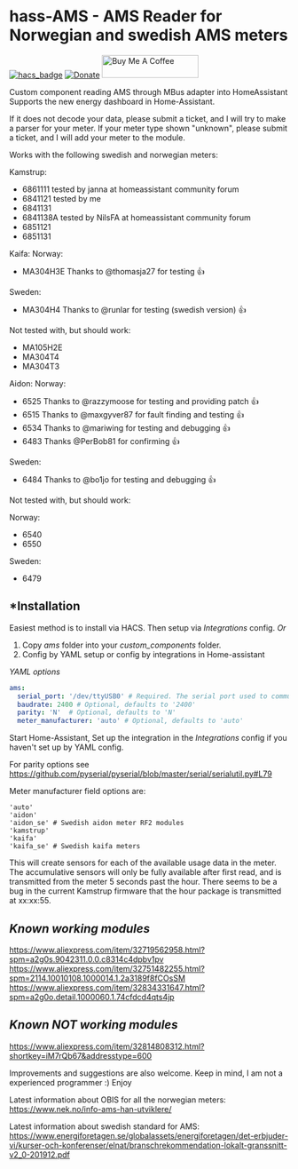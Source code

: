 # hass-AMS - AMS Reader for Norwegian and swedish AMS meters
[![hacs_badge](https://img.shields.io/badge/HACS-Custom-orange.svg?style=for-the-badge)](https://github.com/custom-components/hacs)
[![Donate](https://img.shields.io/badge/Donate-PayPal-green.svg)](https://www.paypal.com/cgi-bin/webscr?cmd=_donations&business=AS5PQHAERQ85J&currency_code=NOK&source=url)
<a href="https://www.buymeacoffee.com/turbokongen" target="_blank"><img src="https://cdn.buymeacoffee.com/buttons/default-orange.png" alt="Buy Me A Coffee" height="41" width="174"></a>

Custom component reading AMS through MBus adapter into HomeAssistant
Supports the new energy dashboard in Home-Assistant.

If it does not decode your data, please submit a ticket, and I will try to 
make a parser for your meter.
If your meter type shown "unknown", please submit a ticket, and I will add 
your meter to the module.

Works with the following swedish and norwegian meters:

Kamstrup:
  - 6861111 tested by janna at homeassistant community forum
  - 6841121 tested by me
  - 6841131
  - 6841138A tested by NilsFA at homeassistant community forum
  - 6851121
  - 6851131
 
Kaifa:
Norway: 
  - MA304H3E Thanks to @thomasja27 for testing :+1:

Sweden:
  - MA304H4 Thanks to @runlar for testing (swedish version) :+1:

Not tested with, but should work:
  - MA105H2E
  - MA304T4
  - MA304T3

Aidon:
Norway:
 - 6525 Thanks to @razzymoose for testing and providing patch :+1:
 - 6515 Thanks to @maxgyver87 for fault finding and testing :+1:
 - 6534 Thanks to @mariwing for testing and debugging :+1:
 - 6483 Thanks @PerBob81 for confirming :+1:

Sweden:
 - 6484 Thanks to @bo1jo for testing and debugging :+1:


Not tested with, but should work:
 
 Norway:
 - 6540
 - 6550
 
 Sweden:
 - 6479
 
## *Installation
Easiest method is to install via HACS. Then setup via *Integrations* config.
*Or*
1. Copy *ams* folder into your *custom_components* folder.
2. Config by YAML setup or config by integrations in Home-assistant

*YAML options*
```yaml
ams:
  serial_port: '/dev/ttyUSB0' # Required. The serial port used to communicate through
  baudrate: 2400 # Optional, defaults to '2400'
  parity: 'N'  # Optional, defaults to 'N'
  meter_manufacturer: 'auto' # Optional, defaults to 'auto'
```

  
Start Home-Assistant, 
Set up the integration in the *Integrations* config if you haven't set up by YAML config.

For parity options see https://github.com/pyserial/pyserial/blob/master/serial/serialutil.py#L79

Meter manufacturer field options are:
```
'auto'
'aidon'
'aidon_se' # Swedish aidon meter RF2 modules
'kamstrup'
'kaifa'
'kaifa_se' # Swedish kaifa meters
```
This will create sensors for each of the available usage data in the meter.
The accumulative sensors will only be fully available after first read, and is transmitted from the meter 5 seconds past the hour.
There seems to be a bug in the current Kamstrup firmware that the hour package is transmitted at xx:xx:55.

## *Known working modules*
https://www.aliexpress.com/item/32719562958.html?spm=a2g0s.9042311.0.0.c8314c4dpbv1pv
https://www.aliexpress.com/item/32751482255.html?spm=2114.10010108.1000014.1.2a3189f8fCOsSM
https://www.aliexpress.com/item/32834331647.html?spm=a2g0o.detail.1000060.1.74cfdcd4qts4jp

## *Known NOT working modules*
https://www.aliexpress.com/item/32814808312.html?shortkey=iM7rQb67&addresstype=600

Improvements and suggestions are also welcome.
Keep in mind, I am not a experienced programmer :)
Enjoy

Latest information about OBIS for all the norwegian meters: https://www.nek.no/info-ams-han-utviklere/

Latest information about swedish standard for AMS: https://www.energiforetagen.se/globalassets/energiforetagen/det-erbjuder-vi/kurser-och-konferenser/elnat/branschrekommendation-lokalt-granssnitt-v2_0-201912.pdf
